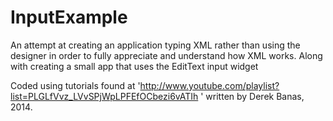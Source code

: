 InputExample
============

An attempt at creating an application typing XML rather than using the designer in order to fully appreciate and understand how XML works. Along with creating a small app that uses the EditText input widget

Coded using tutorials found at 'http://www.youtube.com/playlist?list=PLGLfVvz_LVvSPjWpLPFEfOCbezi6vATIh ' 
written by Derek Banas, 2014.
